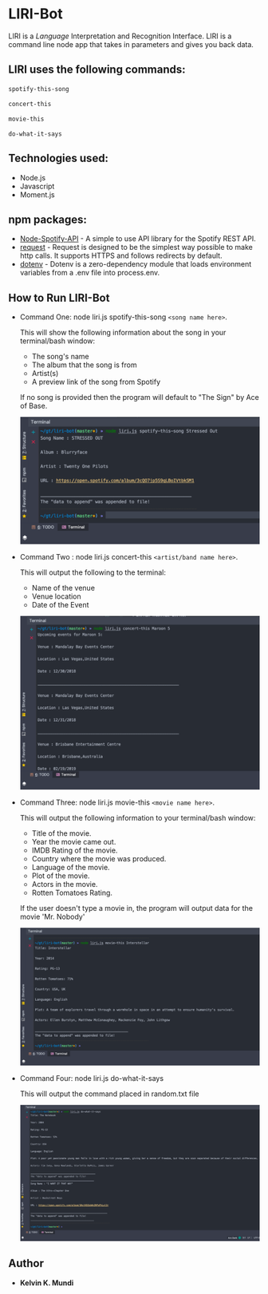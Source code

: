 # LIRI-Bot
LIRI is a _Language_ Interpretation and Recognition Interface. LIRI is a command line node app that takes in parameters and gives you back data.
## LIRI uses the following commands:

```
spotify-this-song
```
```
concert-this
```
```
movie-this
```
```
do-what-it-says
```

## Technologies used:

* Node.js
* Javascript
* Moment.js

## npm packages: 
* [Node-Spotify-API](https://www.npmjs.com/package/node-spotify-api) - A simple to use API library for the Spotify REST API.
* [request](https://www.npmjs.com/package/request) - Request is designed to be the simplest way possible to make http calls. It supports HTTPS and follows redirects by default.
* [dotenv](https://www.npmjs.com/package/dotenv) - Dotenv is a zero-dependency module that loads environment variables from a .env file into process.env.

## How to Run LIRI-Bot

* Command One: node liri.js spotify-this-song ```<song name here>```.
	
	This will show the following information about the song in your terminal/bash window: 
	* The song's name 
	* The album that the song is from
	* Artist(s) 
	* A preview link of the song from Spotify 

	If no song is provided then the program will default to
	"The Sign" by Ace of Base.
	
	![](img/spotify.png)
	
* Command Two : node liri.js concert-this ```<artist/band name here>```.

    This will output the following to the terminal:
     * Name of the venue
     * Venue location
     * Date of the Event
     
    ![](img/concert.png)

* Command Three: node liri.js movie-this ```<movie name here>```.
	
	This will output the following information to your terminal/bash window:
	* Title of the movie.
	* Year the movie came out.
	* IMDB Rating of the movie.
	* Country where the movie was produced.
	* Language of the movie.
	* Plot of the movie.
	* Actors in the movie.
	* Rotten Tomatoes Rating.
	
	If the user doesn't type a movie in, the program will output data for the movie 'Mr. Nobody'

    ![](img/movie.png)
    
* Command Four: node liri.js do-what-it-says

	This will output the command placed in random.txt file
	
	![](img/dothing.png)

## Author
* **Kelvin K. Mundi** 
